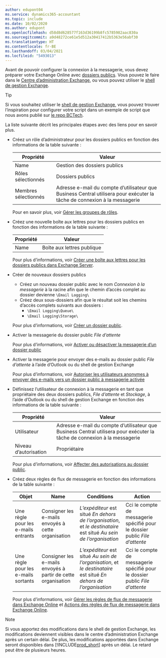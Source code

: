 ```yaml
---
author: edupont04
ms.service: dynamics365-accountant
ms.topic: include
ms.date: 10/02/2020
ms.author: edupont
ms.openlocfilehash: d58d8d628577f163d36199b8fc5785982aac830a
ms.sourcegitcommit: a9d48272ce61e5d512a30417412b5363e56abf30
ms.translationtype: HT
ms.contentlocale: fr-BE
ms.lasthandoff: 03/04/2021
ms.locfileid: "5493013"
---
```

Avant de pouvoir configurer la connexion à la messagerie, vous devez préparer votre Exchange Online avec [dossiers publics](/exchange/collaboration/public-folders/public-folders?view=exchserver-2019&preserve-view=true ). Vous pouvez le faire dans le [Centre d’administration Exchange](/Exchange/architecture/client-access/exchange-admin-center?view=exchserver-2019&preserve-view=true ), ou vous pouvez utiliser le [shell de gestion Exchange](/powershell/exchange/exchange-management-shell?view=exchange-ps&preserve-view=true ).  

> [!TIP]
> Si vous souhaitez utiliser le [shell de gestion Exchange](/powershell/exchange/exchange-management-shell?view=exchange-ps&preserve-view=true ), vous pouvez trouver l’inspiration pour configurer votre script dans un exemple de script que nous avons publié sur [le repo BCTech](https://github.com/microsoft/BCTech/tree/master/samples/EmailLogging).

La liste suivante décrit les principales étapes avec des liens pour en savoir plus.  

- Créez un rôle d’administrateur pour les dossiers publics en fonction des informations de la table suivante :

  |Propriété        |Valeur                     |
  |----------------|--------------------------|
  |Name            |Gestion des dossiers publics |
  |Rôles sélectionnés  |Dossiers publics            |
  |Membres sélectionnés|Adresse e-mail du compte d’utilisateur que Business Central utilisera pour exécuter la tâche de connexion à la messagerie|

  Pour en savoir plus, voir [Gérer les groupes de rôles](/exchange/permissions/role-groups?view=exchserver-2019&preserve-view=true).

- Créez une nouvelle boîte aux lettres pour les dossiers publics en fonction des informations de la table suivante :

  |Propriété        |Valeur                     |
  |----------------|--------------------------|
  |Name            |Boîte aux lettres publique            |

  Pour plus d’informations, voir [Créer une boîte aux lettres pour les dossiers publics dans Exchange Server](/exchange/collaboration/public-folders/create-public-folder-mailboxes).  

- Créer de nouveaux dossiers publics

  - Créez un nouveau dossier public avec le nom *Connexion à la messagerie* à la racine afin que le chemin d’accès complet au dossier devienne ```\Email Logging\```
  - Créez deux sous-dossiers afin que le résultat soit les chemins d’accès complets suivants aux dossiers :
    - ```\Email Logging\Queue\```
    - ```\Email Logging\Storage\```

  Pour plus d’informations, voir [Créer un dossier public](/exchange/collaboration/public-folders/create-public-folders?view=exchserver-2019&preserve-view=true).

- Activer la messagerie du dossier public *File d’attente*

  Pour plus d’informations, voir [Activer ou désactiver la messagerie d’un dossier public](/exchange/collaboration/public-folders/mail-enable-or-disable?view=exchserver-2019&preserve-view=true)

- Activer la messagerie pour envoyer des e-mails au dossier public *File d’attente* à l’aide d’Outlook ou du shell de gestion Exchange

  Pour plus d’informations, voir [Autoriser les utilisateurs anonymes à envoyer des e-mails vers un dossier public à messagerie activée](/exchange/collaboration/public-folders/mail-enable-or-disable#allow-anonymous-users-to-send-email-to-a-mail-enabled-public-folder?view=exchserver-2019&preserve-view=true)

- Définissez l’utilisateur de connexion à la messagerie en tant que propriétaire des deux dossiers publics, *File d’attente* et *Stockage*, à l’aide d’Outlook ou du shell de gestion Exchange en fonction des informations de la table suivante :

  |Propriété        |Valeur                     |
  |----------------|--------------------------|
  |Utilisateur            |Adresse e-mail du compte d’utilisateur que Business Central utilisera pour exécuter la tâche de connexion à la messagerie|
  |Niveau d’autorisation|Propriétaire                     |

  Pour plus d’informations, voir [Affecter des autorisations au dossier public](/exchange/collaboration-exo/public-folders/set-up-public-folders#step-3-assign-permissions-to-the-public-folder).

- Créez deux règles de flux de messagerie en fonction des informations de la table suivante :

  |Objet  |Name |Conditions                        |Action                                       |
  |---------|-----|----------------------------------|---------------------------------------------|
  |Une règle pour les e-mails entrants |Consigner les e-mails envoyés à cette organisation|*L’expéditeur* est situé *En dehors de l’organisation*, et *le destinataire* est situé *Au sein de l’organisation*|Cci le compte de messagerie spécifié pour le dossier public *File d’attente*|
  |Une règle pour les e-mails sortants | Consigner les e-mails envoyés à partir de cette organisation |*L’expéditeur* est situé *Au sein de l’organisation*, et *le destinataire* est situé *En dehors de l’organisation*|Cci le compte de messagerie spécifié pour le dossier public *File d’attente*|
  
  Pour plus d’informations, voir [Gérer les règles de flux de messagerie dans Exchange Online](/exchange/security-and-compliance/mail-flow-rules/manage-mail-flow-rules) et [Actions des règles de flux de messagerie dans Exchange Online](/exchange/security-and-compliance/mail-flow-rules/mail-flow-rule-actions).

> [!NOTE]
> Si vous apportez des modifications dans le shell de gestion Exchange, les modifications deviennent visibles dans le centre d’administration Exchange après un certain délai. De plus, les modifications apportées dans Exchange seront disponibles dans [!INCLUDE[prod_short](prod_short.md)] après un délai. Le retard peut être de plusieurs heures.

